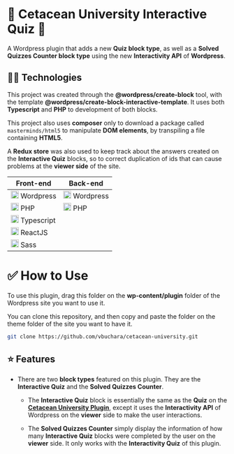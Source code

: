 # 🐬 Cetacean University Interactive Quiz 🔌

A Wordpress plugin that adds a new **Quiz block type**, as well as a **Solved Quizzes Counter block type** using the new **Interactivity API** of **Wordpress**.

## 👩‍💻 Technologies

This project was created through the **@wordpress/create-block** tool, with the template **@wordpress/create-block-interactive-template**. It uses both **Typescript** and **PHP** to development of both blocks.

This project also uses **composer** only to download a package called `masterminds/html5` to manipulate **DOM elements**, by transpiling a file containing **HTML5**.

A **Redux store** was also used to keep track about the answers created on the **Interactive Quiz** blocks, so to correct duplication of ids that can cause problems at the **viewer side** of the site.

| Front-end | Back-end |
|--|--|
|<img src="https://cdn.jsdelivr.net/gh/devicons/devicon@latest/icons/wordpress/wordpress-plain.svg" width="18"/> Wordpress|<img src="https://cdn.jsdelivr.net/gh/devicons/devicon@latest/icons/wordpress/wordpress-plain.svg" width="18"/> Wordpress|
|<img src="https://cdn.jsdelivr.net/gh/devicons/devicon@latest/icons/php/php-original.svg" width="18" /> PHP|<img src="https://cdn.jsdelivr.net/gh/devicons/devicon@latest/icons/php/php-original.svg" width="18" /> PHP|
|<img src="https://cdn.jsdelivr.net/gh/devicons/devicon@latest/icons/typescript/typescript-plain.svg" width="18"/> Typescript||
|<img src="https://cdn.jsdelivr.net/gh/devicons/devicon@latest/icons/react/react-original.svg" width="18" /> ReactJS||
|<img src="https://cdn.jsdelivr.net/gh/devicons/devicon@latest/icons/sass/sass-original.svg" width="18"/> Sass||

# ✅ How to Use 

To use this plugin, drag this folder on the **wp-content/plugin** folder of the Wordpress site you want to use it. 

You can clone this repository, and then copy and paste the folder on the theme folder of the site you want to have it.

```bash
git clone https://github.com/vbuchara/cetacean-university.git
```

## ⭐ Features

- There are two **block types** featured on this plugin. They are the **Interactive Quiz** and the **Solved Quizzes Counter**. 

  - The **Interactive Quiz** block is essentially the same as the **Quiz** on the [**Cetacean University Plugin**](../cetacean-university-plugin/README.md), except it uses the **Interactivity API** of Wordpress on the **viewer** side to make the user interactions.
  
  - The **Solved Quizzes Counter** simply display the information of how many **Interactive Quiz** blocks were completed by the user on the **viewer** side. It only works with the **Interactivity Quiz** of this plugin. 